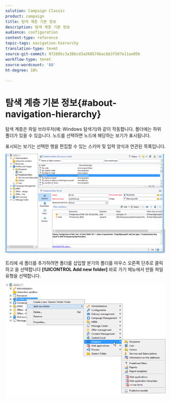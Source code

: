 ```yaml
---
solution: Campaign Classic
product: campaign
title: 탐색 계층 기본 정보
description: 탐색 계층 기본 정보
audience: configuration
content-type: reference
topic-tags: navigation-hierarchy
translation-type: tm+mt
source-git-commit: 972885c3a38bcd3a260574bacbb3f507e11ae05b
workflow-type: tm+mt
source-wordcount: '88'
ht-degree: 10%

---
```



# 탐색 계층 기본 정보{#about-navigation-hierarchy}

탐색 계층은 파일 브라우저(예: Windows 탐색기)와 같이 작동합니다. 폴더에는 하위 폴더가 있을 수 있습니다. 노드를 선택하면 노드에 해당하는 보기가 표시됩니다.

표시되는 보기는 선택한 행을 편집할 수 있는 스키마 및 입력 양식과 연관된 목록입니다.

![](assets/d_ncs_integration_navigation.png)

트리에 새 폴더를 추가하려면 폴더를 삽입할 분기의 폴더를 마우스 오른쪽 단추로 클릭하고 을 선택합니다 **[!UICONTROL Add new folder]** 바로 가기 메뉴에서 만들 파일 유형을 선택합니다.

![](assets/d_ncs_integration_navigation_create.png)

